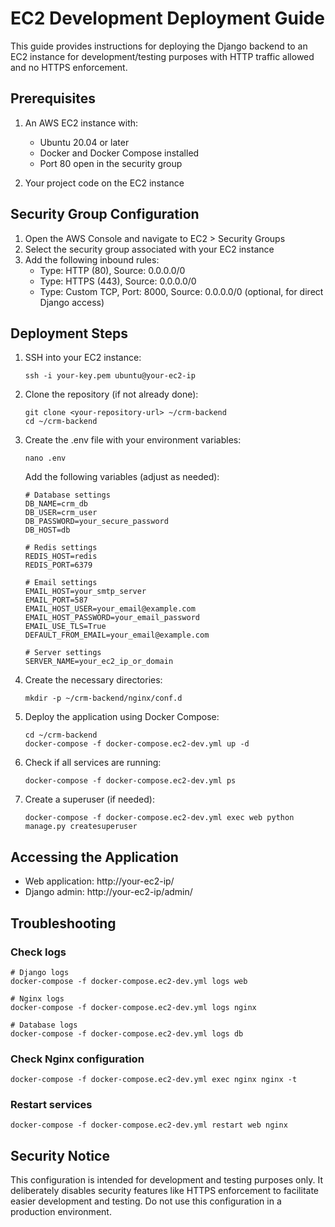 # EC2 Development Deployment Guide

This guide provides instructions for deploying the Django backend to an EC2 instance for development/testing purposes with HTTP traffic allowed and no HTTPS enforcement.

## Prerequisites

1. An AWS EC2 instance with:
   - Ubuntu 20.04 or later
   - Docker and Docker Compose installed
   - Port 80 open in the security group

2. Your project code on the EC2 instance

## Security Group Configuration

1. Open the AWS Console and navigate to EC2 > Security Groups
2. Select the security group associated with your EC2 instance
3. Add the following inbound rules:
   - Type: HTTP (80), Source: 0.0.0.0/0
   - Type: HTTPS (443), Source: 0.0.0.0/0
   - Type: Custom TCP, Port: 8000, Source: 0.0.0.0/0 (optional, for direct Django access)

## Deployment Steps

1. SSH into your EC2 instance:
   ```
   ssh -i your-key.pem ubuntu@your-ec2-ip
   ```

2. Clone the repository (if not already done):
   ```
   git clone <your-repository-url> ~/crm-backend
   cd ~/crm-backend
   ```

3. Create the .env file with your environment variables:
   ```
   nano .env
   ```
   
   Add the following variables (adjust as needed):
   ```
   # Database settings
   DB_NAME=crm_db
   DB_USER=crm_user
   DB_PASSWORD=your_secure_password
   DB_HOST=db
   
   # Redis settings
   REDIS_HOST=redis
   REDIS_PORT=6379
   
   # Email settings
   EMAIL_HOST=your_smtp_server
   EMAIL_PORT=587
   EMAIL_HOST_USER=your_email@example.com
   EMAIL_HOST_PASSWORD=your_email_password
   EMAIL_USE_TLS=True
   DEFAULT_FROM_EMAIL=your_email@example.com
   
   # Server settings
   SERVER_NAME=your_ec2_ip_or_domain
   ```

4. Create the necessary directories:
   ```
   mkdir -p ~/crm-backend/nginx/conf.d
   ```

5. Deploy the application using Docker Compose:
   ```
   cd ~/crm-backend
   docker-compose -f docker-compose.ec2-dev.yml up -d
   ```

6. Check if all services are running:
   ```
   docker-compose -f docker-compose.ec2-dev.yml ps
   ```

7. Create a superuser (if needed):
   ```
   docker-compose -f docker-compose.ec2-dev.yml exec web python manage.py createsuperuser
   ```

## Accessing the Application

- Web application: http://your-ec2-ip/
- Django admin: http://your-ec2-ip/admin/

## Troubleshooting

### Check logs

```
# Django logs
docker-compose -f docker-compose.ec2-dev.yml logs web

# Nginx logs
docker-compose -f docker-compose.ec2-dev.yml logs nginx

# Database logs
docker-compose -f docker-compose.ec2-dev.yml logs db
```

### Check Nginx configuration

```
docker-compose -f docker-compose.ec2-dev.yml exec nginx nginx -t
```

### Restart services

```
docker-compose -f docker-compose.ec2-dev.yml restart web nginx
```

## Security Notice

This configuration is intended for development and testing purposes only. It deliberately disables security features like HTTPS enforcement to facilitate easier development and testing. Do not use this configuration in a production environment.